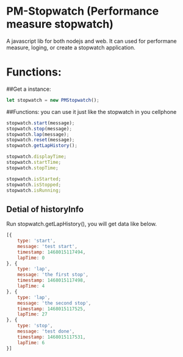 # PM-Stopwatch (Performance measure stopwatch)

A javascript lib for both nodejs and web. It can used for performane measure, loging, or create a stopwatch application.

# Functions:

##Get a instance:  
```js
let stopwatch = new PMStopwatch();
```

##Functions:
you can use it just like the stopwatch in you cellphone   
```js
stopwatch.start(message);  
stopwatch.stop(message);  
stopwatch.lap(message);  
stopwatch.reset(message);  
stopwatch.getLapHistory();

stopwatch.displayTime;  
stopwatch.startTime;  
stopwatch.stopTime;  

stopwatch.isStarted;  
stopwatch.isStopped;  
stopwatch.isRunning;  
```  

## Detial of historyInfo
Run stopwatch.getLapHistory(), you will get data like below.
```js
[{
    type: 'start',
    message: 'test start',
    timestamp: 1468015117494,
    lapTime: 0
}, {
    type: 'lap',
    message: 'the first stop',
    timestamp: 1468015117498,
    lapTime: 4
}, {
    type: 'lap',
    message: 'the second stop',
    timestamp: 1468015117525,
    lapTime: 27
}, {
    type: 'stop',
    message: 'test done',
    timestamp: 1468015117531,
    lapTime: 6
}]
```
